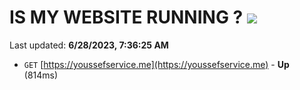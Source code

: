 # IS MY WEBSITE RUNNING ? [![](https://img.shields.io/static/v1?label=Sponsor&message=%E2%9D%A4&logo=GitHub&color=%23fe8e86)](https://github.com/sponsors/<username>)

Last updated: **6/28/2023, 7:36:25 AM**

- `GET` [https://youssefservice.me](https://youssefservice.me) - **Up** (814ms)
